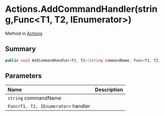 # Actions.AddCommandHandler(string,Func<T1, T2, IEnumerator>)

Method in [Actions](/api/csharp/yarn.unity.actions.md)

## Summary



```csharp
public void AddCommandHandler<T1, T2>(string commandName, Func<T1, T2, IEnumerator> handler)
```

## Parameters

|Name|Description|
|:---|:---|
|`string` commandName||
|`Func<T1, T2, IEnumerator>` handler||

